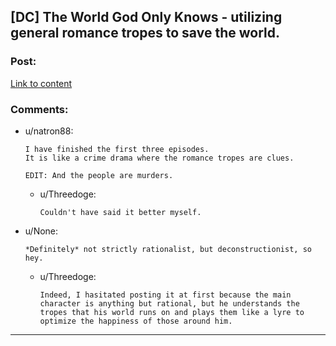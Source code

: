 ## [DC] The World God Only Knows - utilizing general romance tropes to save the world.

### Post:

[Link to content](http://www.crunchyroll.com/the-world-god-only-knows)

### Comments:

- u/natron88:
  ```
  I have finished the first three episodes.
  It is like a crime drama where the romance tropes are clues.

  EDIT: And the people are murders.
  ```

  - u/Threedoge:
    ```
    Couldn't have said it better myself.
    ```

- u/None:
  ```
  *Definitely* not strictly rationalist, but deconstructionist, so hey.
  ```

  - u/Threedoge:
    ```
    Indeed, I hasitated posting it at first because the main character is anything but rational, but he understands the tropes that his world runs on and plays them like a lyre to optimize the happiness of those around him.
    ```

---

